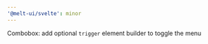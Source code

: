 ```yaml
---
'@melt-ui/svelte': minor
---
```


Combobox: add optional `trigger` element builder to toggle the menu
